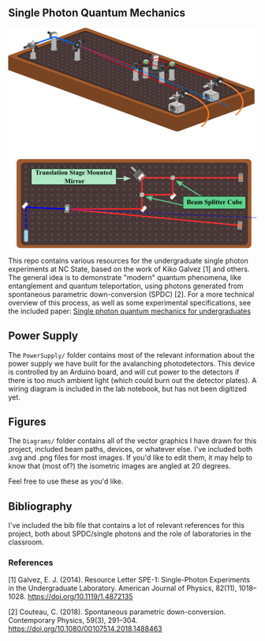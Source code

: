 ## Single Photon Quantum Mechanics

![interferometer image](https://github.com/Jfeatherstone/SinglePhotonQuantumMechanics/blob/master/Diagrams/Optical_Table_Diagram_Interferometer.png)

This repo contains various resources for the undergraduate single photon experiments at NC State, based on the work of Kiko Galvez [1] and others. The general idea is to demonstrate "modern" quantum phenomena, like entanglement and quantum teleportation, using photons generated from spontaneous parametric down-conversion (SPDC) [2]. For a more technical overview of this process, as well as some experimental specifications, see the included paper: [Single photon quantum mechanics for undergraduates](https://github.com/Jfeatherstone/SinglePhotonQuantumMechanics/blob/master/manuscript.pdf)

## Power Supply

The `PowerSupply/` folder contains most of the relevant information about the power supply we have built for the avalanching photodetectors. This device is controlled by an Arduino board, and will cut power to the detectors if there is too much ambient light (which could burn out the detector plates). A wiring diagram is included in the lab notebook, but has not been digitized yet.

## Figures

The `Diagrams/` folder contains all of the vector graphics I have drawn for this project, included beam paths, devices, or whatever else. I've included both .svg and .png files for most images. If you'd like to edit them, it may help to know that (most of?) the isometric images are angled at 20 degrees.

Feel free to use these as you'd like.

## Bibliography

I've included the bib file that contains a lot of relevant references for this project, both about SPDC/single photons and the role of laboratories in the classroom.

### References

[1] Galvez, E. J. (2014). Resource Letter SPE-1: Single-Photon Experiments in the Undergraduate Laboratory. American Journal of Physics, 82(11), 1018–1028. https://doi.org/10.1119/1.4872135

[2] Couteau, C. (2018). Spontaneous parametric down-conversion. Contemporary Physics, 59(3), 291–304. https://doi.org/10.1080/00107514.2018.1488463

